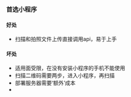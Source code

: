 ### 首选小程序
#### 好处
- 扫描和拍照文件上传直接调用api，易于上手
#### 坏处
- 适用面受限，在没有安装小程序的手机不能使用
- 扫描二维码需要两步，进入小程序，再扫描
-  部署服务器需要‘额外’成本
- 